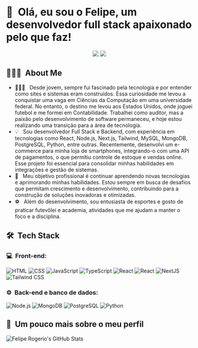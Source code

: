 <h1>👋 &nbsp;Olá, eu sou o Felipe, um desenvolvedor full stack apaixonado pelo que faz!</h1>
<p align="center">
<a href="https://www.linkedin.com/in/felipe-rogerio/"><img src="https://img.shields.io/badge/-Felipe%20Rogerio%20-0077B5?style=flat-square&logo=Linkedin&logoColor=white"/></a>
<a href="mailto:felipe.rogerio@outlook.com"><img src="https://img.shields.io/badge/-felipe.rogerio@outlook.com-D14836?style=flat-square&logo=Gmail&logoColor=white"/></a>

</p>

<h2> 👨🏻‍💻 &nbsp;About Me </h2>

- 👨🏻‍💻 &nbsp; Desde jovem, sempre fui fascinado pela tecnologia e por entender como sites e sistemas eram construídos. Essa curiosidade me levou a conquistar uma vaga em Ciências da Computação em uma universidade federal. No entanto, o destino me levou aos Estados Unidos, onde joguei futebol e me formei em Contabilidade. Trabalhei como auditor, mas a paixão pelo desenvolvimento de software permaneceu, e hoje estou realizando uma transição para a área de tecnologia.
- 💡  &nbsp; Sou desenvolvedor Full Stack e Backend, com experiência em tecnologias como React, Node.js, Next.js, Tailwind, MySQL, MongoDB, PostgreSQL, Python, entre outras. Recentemente, desenvolvi um e-commerce para minha loja de smartphones, integrando-o com uma API de pagamentos, o que permitiu controle de estoque e vendas online. Esse projeto foi essencial para consolidar minhas habilidades em integrações e gestão de sistemas.
- 🚀 &nbsp; Meu objetivo profissional é continuar aprendendo novas tecnologias e aprimorando minhas habilidades. Estou sempre em busca de desafios que permitam crescimento e desenvolvimento, contribuindo para a construção de soluções inovadoras e otimizadas.
- ⚽️ &nbsp; Além do desenvolvimento, sou entusiasta de esportes e gosto de praticar futevôlei e academia, atividades que me ajudam a manter o foco e a disciplina.

<h2> 🛠 &nbsp;Tech Stack</h2>
<h3>💻 &nbsp;Front-end:</h3>

![HTML](https://img.shields.io/badge/-HTML-333333?style=flat&logo=HTML5)
![CSS](https://img.shields.io/badge/-CSS-333333?style=flat&logo=CSS3&logoColor=1572B6)
![JavaScript](https://img.shields.io/badge/-JavaScript-333333?style=flat&logo=javascript)
![TypeScript](https://img.shields.io/badge/-TypeScript-333333?style=flat&logo=typescript&logoColor=2D79C7)
![React](https://img.shields.io/badge/-React-333333?style=flat&logo=react)
![React](https://img.shields.io/badge/-React%20Native-333333?style=flat&logo=react)
![NextJS](https://img.shields.io/badge/-NextJS-333333?style=flat&logo=nextdotjs)
![Tailwind CSS](https://img.shields.io/badge/-tailwind%20CSS-333333?style=flat&logo=tailwindcss)



<h3>⚙️ &nbsp;Back-end e banco de dados:</h3>

![Node.js](https://img.shields.io/badge/-Node.js-333333?style=flat&logo=node.js)
![MongoDB](https://img.shields.io/badge/-MongoDB-333333?style=flat&logo=mongodb)
![PostgreSQL](https://img.shields.io/badge/-PostgreSQL-333333?style=flat&logo=postgresql)
![Python](https://img.shields.io/badge/-Python-333333?style=flat&logo=python)


<h2>🚀 &nbsp;Um pouco mais sobre o meu perfil</h2>

![Felipe Rogerio's GitHub Stats](https://github-readme-stats.vercel.app/api?username=feliperogerioalmeida&show_icons=true&theme=dracula)

